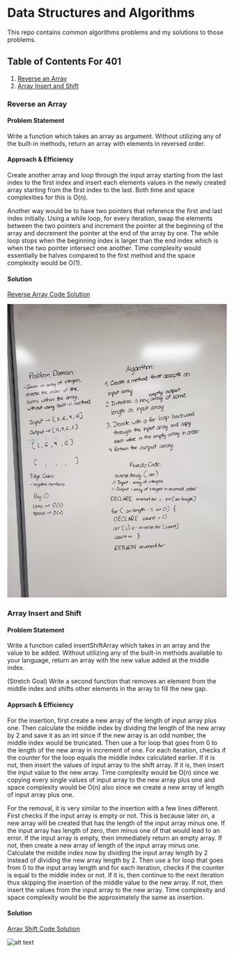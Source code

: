 # Data Structures and Algorithms 

This repo contains common algorithms problems and my solutions to those problems.

## Table of Contents For 401

1. [Reverse an Array](#reverse-an-array)
2. [Array Insert and Shift](#array-insert-and-shift)

### Reverse an Array

#### Problem Statement

Write a function which takes an array as argument. Without utilizing any of the built-in methods, return an array with elements in reversed order.

#### Approach & Efficiency 

Create another array and loop through the input array starting from the last index to the first index and insert each elements values in the newly created array starting from the first index to the last. Both time and space complexities for this is O(n). 

Another way would be to have two pointers that reference the first and last index initially. Using a while loop, for every iteration, swap the elements between the two pointers and increment the pointer at the beginning of the array and decrement the pointer at the end of the array by one. The while loop stops when the beginning index is larger than the end index which is when the two pointer intersect one another. Time complexity would essentially be halves compared to the first method and the space complexity would be O(1).

#### Solution 

[Reverse Array Code Solution](https://github.com/TheQuangNguyen/data-structures-and-algorithms/blob/master/code401challenges/src/main/java/code401challenges/ArrayReverse.java)

![alt text](/assets/array-reverse.png)




### Array Insert and Shift

#### Problem Statement

Write a function called insertShiftArray which takes in an array and the value to be added. Without utilizing any of the built-in methods available to your language, return an array with the new value added at the middle index.

(Stretch Goal) Write a second function that removes an element from the middle index and shifts other elements in the array to fill the new gap.

#### Approach & Efficiency

For the insertion, first create a new array of the length of input array plus one. Then calculate the middle index by dividing the length of the new array by 2 and save it as an int since if the new array is an odd number, the middle index would be truncated. Then use a for loop that goes from 0 to the length of the new array in increment of one. For each iteration, checks if the counter for the loop equals the middle index calculated earlier. If it is not, then insert the values of input array to the shift array. If it is, then insert the input value to the new array. Time complexity would be O(n) since we copying every single values of input array to the new array plus one and space complexity would be O(n) also since we create a new array of length of input array plus one. 

For the removal, it is very similar to the insertion with a few lines different. First checks if the input array is empty or not. This is because later on, a new array will be created that has the length of the input array minus one. If the input array has length of zero, then minus one of that would lead to an error. If the input array is empty, then immediately return an empty array. If not, then create a new array of length of the input array minus one. Calculate the middle index now by dividing the input array length by 2 instead of dividing the new array length by 2. Then use a for loop that goes from 0 to the input array length and for each iteration, checks if the counter is equal to the middle index or not. If it is, then continue to the next iteration thus skipping the insertion of the middle value to the new array. If not, then insert the values from the input array to the new array. Time complexity and space complexity would be the approximately the same as insertion.

#### Solution 

[Array Shift Code Solution](https://github.com/TheQuangNguyen/data-structures-and-algorithms/blob/master/code401challenges/src/main/java/code401challenges/ArrayShift.java)

![alt text](/assets/array-shift.png)